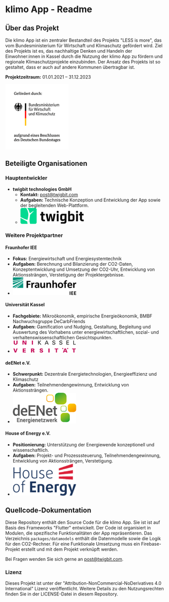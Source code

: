 # klimo App - Readme

## Über das Projekt

Die klimo App ist ein zentraler Bestandteil des Projekts "LESS is more", das vom Bundesministerium für Wirtschaft und Klimaschutz gefördert wird. Ziel des Projekts ist es, das nachhaltige Denken und Handeln der Einwohner:innen in Kassel durch die Nutzung der klimo App zu fördern und regionale Klimaschutzprojekte einzubinden. Der Ansatz des Projekts ist so gestaltet, dass er auch auf andere Kommunen übertragbar ist.

**Projektzeitraum:** 01.01.2021 – 31.12.2023

<img src="logos/bmwi.gif" width="200px" alt="Bild des Projekts oder der App">

## Beteiligte Organisationen

### Hauptentwickler
- **twigbit technologies GmbH**
  - **Kontakt:** post@twigbit.com
  - **Aufgaben:** Technische Konzeption und Entwicklung der App sowie der begleitenden Web-Plattform.
  - <img src="logos/twigbit.svg" width="200px" alt="Logo von twigbit technologies GmbH">

### Weitere Projektpartner

#### Fraunhofer IEE
- **Fokus:** Energiewirtschaft und Energiesystemtechnik
- **Aufgaben:** Berechnung und Bilanzierung der CO2-Daten, Konzeptentwicklung und Umsetzung der CO2-Uhr, Entwicklung von Aktionssträngen, Verstetigung der Projektergebnisse.
- <img src="logos/fraunhofer.png" width="200px" alt="Logo von Fraunhofer IEE">

#### Universität Kassel
- **Fachgebiete:** Mikroökonomik, empirische Energieökonomik, BMBF Nachwuchsgruppe DeCarbFriends
- **Aufgaben:** Gamification und Nudging, Gestaltung, Begleitung und Auswertung des Vorhabens unter energiewirtschaftlichen, sozial- und verhaltenswissenschaftlichen Gesichtspunkten.
- <img src="logos/unikassel.svg" width="200px" alt="Logo der Universität Kassel">

#### deENet e.V.
- **Schwerpunkt:** Dezentrale Energietechnologien, Energieeffizienz und Klimaschutz
- **Aufgaben:** Teilnehmendengewinnung, Entwicklung von Aktionssträngen.
- <img src="logos/denet.png" width="200px" alt="Logo von deENet e.V.">

#### House of Energy e.V.
- **Positionierung:** Unterstützung der Energiewende konzeptionell und wissenschaftlich.
- **Aufgaben:** Projekt- und Prozesssteuerung, Teilnehmendengewinnung, Entwicklung von Aktionssträngen, Verstetigung.
- <img src="logos/hoe.png" width="200px" alt="Logo von House of Energy e.V.">

## Quellcode-Dokumentation

Diese Repository enthält den Source Code für die klimo App. Sie ist ist auf Basis des Frameworks "Flutter" entwickelt. Der Code ist organisiert in Modulen, die spezifische Funktionalitäten der App repräsentieren. Das Verzeichnis `packages/datamodels` enthält die Datenmodelle sowie die Logik für den CO2-Rechner. Für eine Funktionale Umsetzung muss ein Firebase-Projekt erstellt und mit dem Projekt verknüpft werden.

Bei Fragen wenden Sie sich gerne an post@twigbit.com.

### Lizenz

Dieses Projekt ist unter der "Attribution-NonCommercial-NoDerivatives 4.0 International" Lizenz veröffentlicht. Weitere Details zu den Nutzungsrechten finden Sie in der LICENSE-Datei in diesem Repository.

